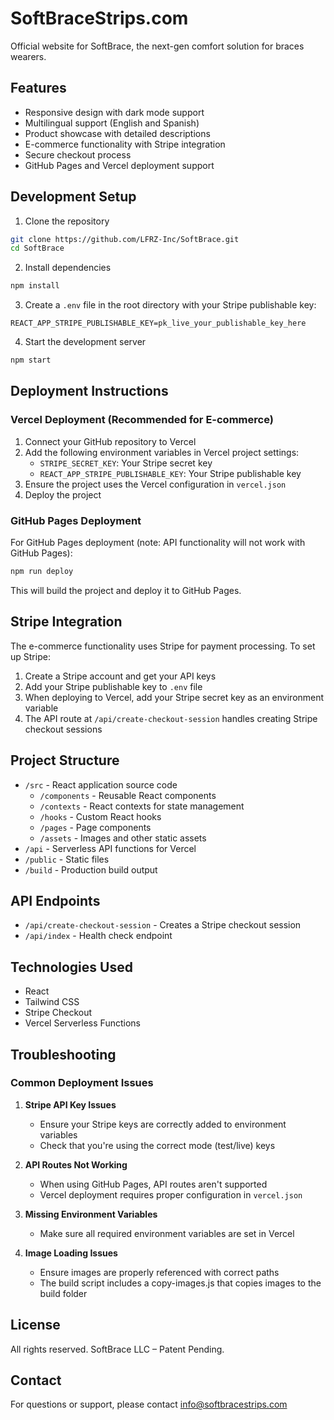 # SoftBraceStrips.com

Official website for SoftBrace, the next-gen comfort solution for braces wearers.

## Features

- Responsive design with dark mode support
- Multilingual support (English and Spanish)
- Product showcase with detailed descriptions
- E-commerce functionality with Stripe integration
- Secure checkout process
- GitHub Pages and Vercel deployment support

## Development Setup

1. Clone the repository
```bash
git clone https://github.com/LFRZ-Inc/SoftBrace.git
cd SoftBrace
```

2. Install dependencies
```bash
npm install
```

3. Create a `.env` file in the root directory with your Stripe publishable key:
```
REACT_APP_STRIPE_PUBLISHABLE_KEY=pk_live_your_publishable_key_here
```

4. Start the development server
```bash
npm start
```

## Deployment Instructions

### Vercel Deployment (Recommended for E-commerce)

1. Connect your GitHub repository to Vercel
2. Add the following environment variables in Vercel project settings:
   - `STRIPE_SECRET_KEY`: Your Stripe secret key
   - `REACT_APP_STRIPE_PUBLISHABLE_KEY`: Your Stripe publishable key
3. Ensure the project uses the Vercel configuration in `vercel.json`
4. Deploy the project

### GitHub Pages Deployment

For GitHub Pages deployment (note: API functionality will not work with GitHub Pages):

```bash
npm run deploy
```

This will build the project and deploy it to GitHub Pages.

## Stripe Integration

The e-commerce functionality uses Stripe for payment processing. To set up Stripe:

1. Create a Stripe account and get your API keys
2. Add your Stripe publishable key to `.env` file
3. When deploying to Vercel, add your Stripe secret key as an environment variable
4. The API route at `/api/create-checkout-session` handles creating Stripe checkout sessions

## Project Structure

- `/src` - React application source code
  - `/components` - Reusable React components
  - `/contexts` - React contexts for state management
  - `/hooks` - Custom React hooks
  - `/pages` - Page components
  - `/assets` - Images and other static assets
- `/api` - Serverless API functions for Vercel
- `/public` - Static files
- `/build` - Production build output

## API Endpoints

- `/api/create-checkout-session` - Creates a Stripe checkout session
- `/api/index` - Health check endpoint

## Technologies Used

- React
- Tailwind CSS
- Stripe Checkout
- Vercel Serverless Functions

## Troubleshooting

### Common Deployment Issues

1. **Stripe API Key Issues**
   - Ensure your Stripe keys are correctly added to environment variables
   - Check that you're using the correct mode (test/live) keys

2. **API Routes Not Working**
   - When using GitHub Pages, API routes aren't supported
   - Vercel deployment requires proper configuration in `vercel.json`

3. **Missing Environment Variables**
   - Make sure all required environment variables are set in Vercel

4. **Image Loading Issues**
   - Ensure images are properly referenced with correct paths
   - The build script includes a copy-images.js that copies images to the build folder

## License

All rights reserved. SoftBrace LLC – Patent Pending.

## Contact

For questions or support, please contact info@softbracestrips.com 
